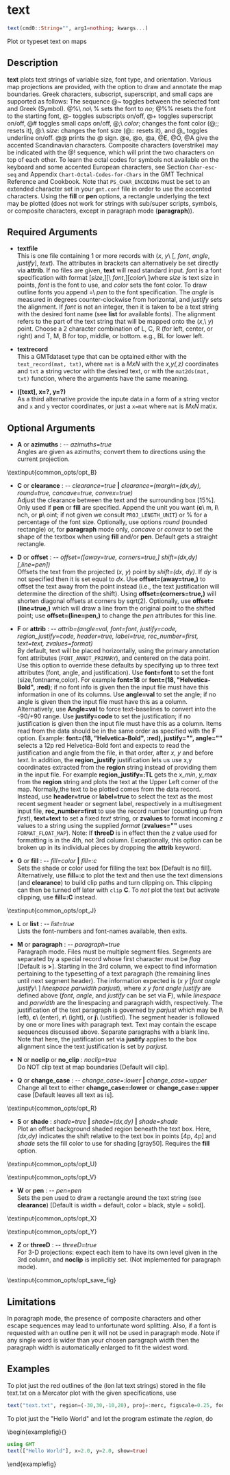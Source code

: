 # text

```julia
text(cmd0::String="", arg1=nothing; kwargs...)
```

Plot or typeset text on maps

Description
-----------

**text** plots text strings of variable size, font type, and orientation. Various map projections are provided, with the option to draw and annotate the map boundaries. Greek characters, subscript, superscript, and small caps are supported as follows: The sequence @~ toggles between the selected font and Greek (Symbol). @%\ *no*\ % sets the font to *no*; @%% resets the font to the starting font, @- toggles subscripts on/off, @+ toggles superscript on/off, @# toggles small caps on/off, @;\ *color*; changes the font color (@;; resets it), @:\ *size*: changes the font size (@:: resets it), and @\_ toggles underline on/off. @@ prints the @ sign. @e, @o, @a, @E, @O, @A give the accented Scandinavian characters. Composite characters (overstrike) may be indicated with the @!<char1><char2> sequence, which will print the two characters on top of each other. To learn the octal codes for symbols not available on the keyboard and some accented European characters, see Section `Char-esc-seq` and Appendix `Chart-Octal-Codes-for-Chars` in the GMT Technical Reference and Cookbook. Note that `PS_CHAR_ENCODING` must be set to an extended character set in your `gmt.conf` file in order to use the accented characters. Using the **fill** or **pen** options, a rectangle underlying the text may be plotted (does not work for strings with sub/super scripts, symbols, or composite characters, except in paragraph mode (**paragraph**)). 

Required Arguments
------------------

- **textfile**\
    This is one file containing 1 or more records with (*x*, *y*\ [, *font*, *angle*, *justify*], *text*). The attributes in brackets can alternatively be set directly via **attrib**. If no files are given, **text** will read standard input. *font* is a font specification with format [*size*,][\ *font*,][*color*\ ]where *size* is text size in points, *font* is the font to use, and *color* sets the font color. To draw outline fonts you append =\ *pen* to the font specification. The *angle* is measured in degrees counter-clockwise from horizontal, and *justify* sets the alignment. If *font* is not an integer, then it is taken to be a text string with the desired font name (see **list** for available fonts). The alignment refers to the part of the text string that will be mapped onto the (*x*,\ *y*) point. Choose a 2 character combination of L, C, R (for left, center, or right) and T, M, B for top, middle, or bottom. e.g., BL for lower left.

- **textrecord**\
    This a GMTdataset type that can be optained either with the `text_record(mat, txt)`, where `mat` is a *MxN* with the
    *x,y(,z)* coordinates and `txt` a string vector with the desired text, or with the `mat2ds(mat, txt)` function,
    where the arguments have the same meaning.

- **([text], x=?, y=?)**\
    As a third alternative provide the inpute data in a form of a string vector and `x` and `y` vector coordinates,
    or just a `x=mat` where `mat` is *MxN* matix.

Optional Arguments
------------------

- **A** or **azimuths** : -- *azimuths=true*\
    Angles are given as azimuths; convert them to directions using the current projection. 

\textinput{common_opts/opt_B}

- **C** or **clearance** : -- *clearance=true* **|** *clearance=(margin=(dx,dy), round=true, concave=true, convex=true)*\
    Adjust the clearance between the text and the surrounding box [15%]. Only used if **pen** or **fill** are specified. Append the unit you want (**c**\ m, **i**\ nch, or **p**\ oint; if not given we consult
    `PROJ_LENGTH_UNIT`) or % for a percentage of the font size. Optionally, use options *round* (rounded rectangle) or, for **paragraph** mode only, *concave* or *convex* to set the shape of the textbox when using **fill** and/or **pen**. Default gets a straight rectangle.

- **D** or **offset** : -- *offset=([away=true, corners=true,] shift=(dx,dy) [,line=pen])*\
    Offsets the text from the projected (*x, y*) point by *shift=(dx, dy)*. If *dy* is not specified then it is set equal to *dx*. Use **offset=(away=true,)** to offset the text away from the point instead (i.e., the text justification will determine the direction of the shift). Using **offset=(corners=true,)** will shorten diagonal offsets at corners by sqrt(2). Optionally, use **offset=(line=true,)** which will draw a line from the original point to the shifted point; use **offset=(line=pen,)** to change the *pen* attributes for this line.

- **F** or **attrib** : -- *attrib=(angle=val, font=font, justify=code, region\_justify=code, header=true, label=true, rec\_number=first, text=text, zvalues=format)*\
    By default, text will be placed horizontally, using the primary annotation font attributes (`FONT_ANNOT_PRIMARY`), and centered on the data point. Use this option to override these defaults by specifying up to three text attributes (font, angle, and justification). Use **font=font** to set the font (size,fontname,color). For example **font=18** or **font=(18, "Helvetica-Bold", :red)**; if no font info is given then the input file must have this information in one of its columns. Use **angle=val** to set the angle; if no angle is given then the input file must have this as a column. Alternatively, use **Angle=val** to force text-baselines to convert into the -90/+90 range.  Use **justify=code** to set the justification; if no justification is given then the input file must have this as a column. Items read from the data should be in the same order as specified with the **F** option. Example: **font=(18, "Helvetica-Bold", :red), justify="", angle=""** selects a 12p red Helvetica-Bold font and expects to read the justification and angle from the file, in that order, after *x*, *y* and before *text*.
    In addition, the **region\_justify** justification lets us use x,y coordinates extracted from the **region** string instead of providing them in the input file. For example **region\_justify=:TL** gets the *x\_min*, *y\_max* from the **region** string and plots the text at the Upper Left corner of the map. Normally,the text to be plotted comes from the data record. Instead, use **header=true** or **label=true** to select the text as the most recent segment header or segment label, respectively in a multisegment input file, **rec\_number=first** to use the record number (counting up from *first*), **text=text** to set a fixed *text* string, or **zvalues** to format incoming *z* values to a string using the supplied *format* (**zvalues=""** uses `FORMAT_FLOAT_MAP`). Note: If **threeD** is in effect then the *z* value used for formatting is in the 4th, not 3rd column.
    Exceptionally, this option can be broken up in its individual pieces by dropping the **attrib** keyword. 

- **G** or **fill** : -- *fill=color* **|** *fill=:c*\
    Sets the shade or color used for filling the text box [Default is no fill]. Alternatively, use **fill=:c** to plot the text and then use the text dimensions (and **clearance**) to build clip paths and turn clipping on. This clipping can then be turned off later with `clip` **C**. To *not* plot the text but activate clipping, use **fill=:C** instead.

\textinput{common_opts/opt_J}

- **L** or **list** : -- *list=true*\
    Lists the font-numbers and font-names available, then exits.

- **M** or **paragraph** : -- *paragraph=true*\
    Paragraph mode. Files must be multiple segment files. Segments are separated by a special record whose first
    character must be *flag* [Default is **>**]. Starting in the 3rd column, we expect to find information
    pertaining to the typesetting of a text paragraph (the remaining lines until next segment header).
    The information expected is (*x y* [*font angle justify*\ ] *linespace parwidth parjust*), where
    *x y font angle justify* are defined above (*font*, *angle*, and *justify* can be set via **F**), while
    *linespace* and *parwidth* are the linespacing and paragraph width, respectively. The justification of the
    text paragraph is governed by *parjust* which may be **l**\ (eft), **c**\ (enter), **r**\ (ight), or
    **j**\ (ustified). The segment header is followed by one or more lines with paragraph text. Text may
    contain the escape sequences discussed above. Separate paragraphs with a blank line. Note that here, the
    justification set via **justify** applies to the box alignment since the text justification is set by *parjust*.

- **N** or **noclip** or **no\_clip** : *noclip=true*\
    Do NOT clip text at map boundaries [Default will clip]. 

- **Q** or **change\_case** : -- *change\_case=:lower* **|** *change\_case=:upper*\
    Change all text to either **change\_case=:lower** or **change\_case=:upper** case [Default leaves all text as is].

\textinput{common_opts/opt_R}

- **S** or **shade** : *shade=true* **|** *shade=(dx,dy)* **|** *shade=shade*\
    Plot an offset background shaded region beneath the text box. Here, *(dx,dy)* indicates the shift relative to
    the text box in points [4p, 4p] and *shade* sets the fill color to use for shading [gray50]. Requires the
    **fill** option.

\textinput{common_opts/opt_U}

\textinput{common_opts/opt_V}

- **W** or **pen** : -- *pen=pen*\
    Sets the pen used to draw a rectangle around the text string (see **clearance**) [Default is width = default, color = black, style = solid].

\textinput{common_opts/opt_X}

\textinput{common_opts/opt_Y}

- **Z** or **threeD** : -- *threeD=true*\
    For 3-D projections: expect each item to have its own level given in the 3rd column, and **noclip** is implicitly set. (Not implemented for paragraph mode). 

\textinput{common_opts/opt_save_fig}


Limitations
-----------

In paragraph mode, the presence of composite characters and other escape sequences may lead to unfortunate
word splitting. Also, if a font is requested with an outline pen it will not be used in paragraph mode.
Note if any single word is wider than your chosen paragraph width then the paragraph width is automatically
enlarged to fit the widest word.

Examples
--------

To plot just the red outlines of the (lon lat text strings) stored in the file text.txt on a Mercator plot with the given specifications, use

```julia
text("text.txt", region=(-30,30,-10,20), proj=:merc, figscale=0.25, font=(18,:Helvetica,"-=0.5p",:red), frame=(annot=5,), show=true)
```

To plot just the "Hello World" and let the program estimate the *region*, do

\begin{examplefig}{}
```julia
using GMT
text(["Hello World"], x=2.0, y=2.0, show=true)
```
\end{examplefig}
